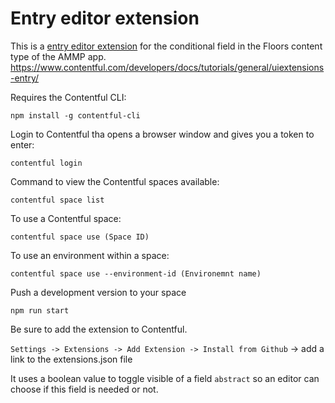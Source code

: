 # Entry editor extension

This is a [entry editor extension](https://www.contentful.com/developers/docs/extensibility/ui-extensions/) for the conditional field in the Floors content type of the AMMP app.
https://www.contentful.com/developers/docs/tutorials/general/uiextensions-entry/

Requires the Contentful CLI:

`npm install -g contentful-cli`

Login to Contentful tha opens a browser window and gives you a token to enter:

`contentful login`

Command to view the Contentful spaces available:

`contentful space list`

To use a Contentful space:

`contentful space use (Space ID)`

To use an environment within a space:

`contentful space use --environment-id (Environemnt name)`

Push a development version to your space 

`npm run start`

Be sure to add the extension to Contentful.

`Settings -> Extensions -> Add Extension -> Install from Github` -> add a link to the extensions.json file

It uses a boolean value to toggle visible of a field `abstract` so an editor can choose if this field is needed or not.



